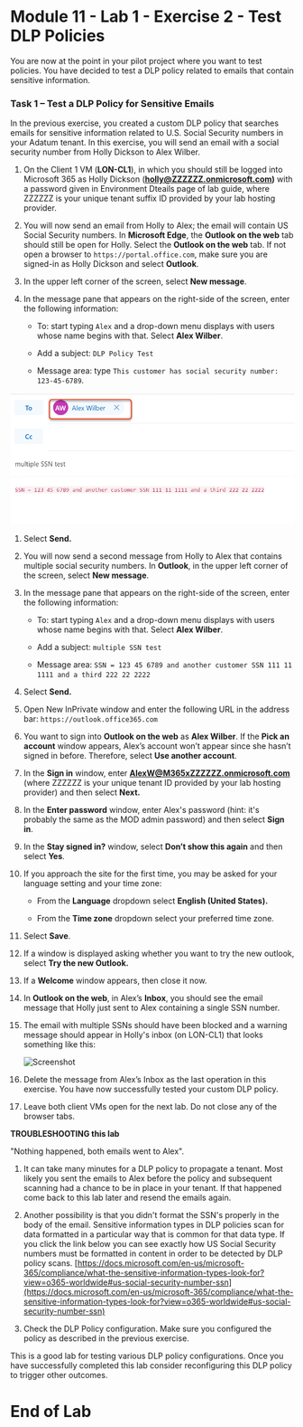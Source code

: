 # Module 11 - Lab 1 - Exercise 2 - Test DLP Policies


You are now at the point in your pilot project where you want to test policies. You have decided to test a DLP policy related to emails that contain sensitive information. 


### Task 1 – Test a DLP Policy for Sensitive Emails

In the previous exercise, you created a custom DLP policy that searches emails for sensitive information related to U.S. Social Security numbers in your Adatum tenant. In this exercise, you will send an email with a social security number from Holly Dickson to Alex Wilber.

1. On the Client 1 VM (**LON-CL1**), in which you should still be logged into Microsoft 365 as Holly Dickson (**holly@ZZZZZZ.onmicrosoft.com)** with a password given in Environment Dteails page of lab guide, where ZZZZZZ is your unique tenant suffix ID provided by your lab hosting provider.

1. You will now send an email from Holly to Alex; the email will contain US Social Security numbers. In **Microsoft Edge**, the **Outlook on the web** tab should still be open for Holly. Select the **Outlook on the web** tab.  If not open a browser to `https://portal.office.com`, make sure you are signed-in as Holly Dickson and select **Outlook**.

1. In the upper left corner of the screen, select **New message**. 

1. In the message pane that appears on the right-side of the screen, enter the following information:

	- To: start typing `Alex` and a drop-down menu displays with users whose name begins with that. Select **Alex Wilber**.

	- Add a subject: `DLP Policy Test`

	- Message area: type `This customer has social security number: 123-45-6789`.


![](../Media/142.png)

1. Select **Send.**

1. You will now send a second message from Holly to Alex that contains multiple social security numbers.  In **Outlook**, in the upper left corner of the screen, select **New message**. 

1. In the message pane that appears on the right-side of the screen, enter the following information:

	- To: start typing `Alex` and a drop-down menu displays with users whose name begins with that. Select **Alex Wilber**.

	- Add a subject: `multiple SSN test`

	- Message area: `SSN = 123 45 6789 and another customer SSN 111 11 1111 and a third 222 22 2222`

1. Select **Send.**

1. Open New InPrivate window and enter the following URL in the address bar: `https://outlook.office365.com`

1. You want to sign into **Outlook on the web** as **Alex Wilber**. If the **Pick an account** window appears, Alex’s account won’t appear since she hasn’t signed in before. Therefore, select **Use another account**. 

1. In the **Sign in** window, enter **AlexW@M365xZZZZZZ.onmicrosoft.com** (where ZZZZZZ is your unique tenant ID provided by your lab hosting provider) and then select **Next.**

1. In the **Enter password** window, enter Alex's password (hint: it's probably the same as the MOD admin password) and then select **Sign in**.

1. In the **Stay signed in?** window, select **Don’t show this again** and then select **Yes**.

1. If you approach the site for the first time, you may be asked for your language setting and your time zone:

	- From the **Language** dropdown select **English (United States).**

	- From the **Time zone** dropdown select your preferred time zone.

1. Select **Save**.

1. If a window is displayed asking whether you want to try the new outlook, select **Try the new Outlook.**

1. If a **Welcome** window appears, then close it now.

1. In **Outlook on the web**, in Alex’s **Inbox**, you should see the email message that Holly just sent to Alex containing a single SSN number.

1. The email with multiple SSNs should have been blocked and a warning message should appear in Holly's inbox (on LON-CL1) that looks something like this:

     ![Screenshot](../Media/DLP_policy_validation.png)

1. Delete the message from Alex’s Inbox as the last operation in this exercise. You have now successfully tested your custom DLP policy.

1. Leave both client VMs open for the next lab. Do not close any of the browser tabs.

**TROUBLESHOOTING this lab**

"Nothing happened, both emails went to Alex".
  
1. It can take many minutes for a DLP policy to propagate a tenant.  Most likely you sent the emails to Alex before the policy and subsequent scanning had a chance to be in place in your tenant.  If that happened come back to this lab later and resend the emails again.

1. Another possibility is that you didn't format the SSN's properly in the body of the email.  Sensitive information types in DLP policies scan for data formatted in a particular way that is common for that data type.  If you click the link below you can see exactly how US Social Security numbers must be formatted in content in order to be detected by DLP policy scans.
[https://docs.microsoft.com/en-us/microsoft-365/compliance/what-the-sensitive-information-types-look-for?view=o365-worldwide#us-social-security-number-ssn](https://docs.microsoft.com/en-us/microsoft-365/compliance/what-the-sensitive-information-types-look-for?view=o365-worldwide#us-social-security-number-ssn)

1. Check the DLP Policy configuration. Make sure you configured the policy as described in the previous exercise.

This is a good lab for testing various DLP policy configurations. Once you have successfully completed this lab consider reconfiguring this DLP policy to trigger other outcomes.


# End of Lab
